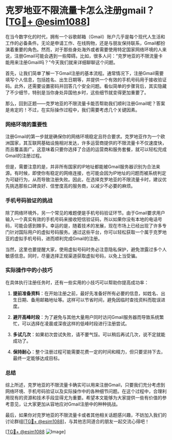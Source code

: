 # 克罗地亚不限流量卡怎么注册gmail？[[TG💪+ @esim1088](https://t.me/s/esim1088)]

在当今数字化的时代，拥有一个谷歌邮箱（Gmail）账户几乎是每个现代人生活和工作的必备条件。无论是申请工作、在线购物，还是与朋友保持联系，Gmail都扮演着重要的角色。然而，对于那些身处海外或者需要使用特定国家网络环境的人来说，注册Gmail可能会遇到一些障碍。比如，很多人问：“克罗地亚的不限流量卡能用来注册Gmail吗？”今天我们就来详细聊聊这个问题。

首先，让我们简单了解一下Gmail注册的基本流程。通常情况下，注册Gmail需要填写个人信息，包括姓名、出生日期等，并提供一个有效的手机号码用于接收验证码。此外，还需要设置密码并回答几个安全问题。看似简单的步骤背后，其实隐藏了不少细节，特别是当你身处异国他乡时，这些细节就变得更加重要了。

那么，回到正题——克罗地亚的不限流量卡能否帮助我们顺利注册Gmail呢？答案是肯定的！不过，在实际操作过程中，我们需要考虑几个关键因素。

### 网络环境的重要性

注册Gmail的第一步就是确保你的网络环境稳定且符合要求。克罗地亚作为一个欧洲国家，其互联网基础设施相对发达，许多运营商提供的不限流量卡不仅速度快，而且覆盖面广。这意味着只要你选择了合适的运营商和服务套餐，就可以轻松完成Gmail的注册过程。

但是，需要注意的是，并非所有国家的IP地址都能被Gmail服务器识别为合法来源。有时候，即使你有稳定的网络连接，也可能会因为IP地址的问题而被系统判定为可疑行为，从而导致注册失败。因此，在选择克罗地亚的不限流量卡时，建议优先挑选那些口碑良好、信誉度高的服务商，以减少不必要的麻烦。

### 手机号码验证的挑战

除了网络环境外，另一个常见的难题便是手机号码验证环节。由于Gmail要求用户输入一个真实有效的手机号码来接收短信验证码，所以如果你没有本地的电话号码，可能会感到棘手。幸运的是，随着技术的发展，现在市场上已经出现了许多专门针对国际用户的虚拟号码服务。通过这些平台，你可以轻松获取一个属于克罗地亚的虚拟手机号码，进而顺利完成Gmail的注册。

当然，这里也要提醒大家，使用虚拟号码时务必注意隐私保护，避免泄露过多个人敏感信息。同时，尽量选择正规渠道获取虚拟号码，以免上当受骗。

### 实际操作中的小技巧

在具体执行注册任务时，还有一些实用的小技巧可以帮助你提高成功率：

1. **提前准备资料**：在开始注册之前，最好先准备好所有必要的信息，如姓名、出生日期、备用邮箱地址等。这样可以节省时间，避免因临时查找资料而耽误进度。
   
2. **避开高峰时段**：为了避免与其他大量用户同时访问Gmail服务器而导致系统繁忙，可以选择在凌晨或深夜这样的低峰时段进行注册尝试。

3. **多试几次**：如果初次尝试失败，请不要气馁。可以稍后再试几次，说不定就能成功了。

4. **保持耐心**：整个注册过程可能需要花费一定的时间和精力，但只要坚持下去，最终一定能够达成目标。

### 总结

综上所述，克罗地亚的不限流量卡确实可以用来注册Gmail，只要我们充分考虑到网络环境、手机号码验证以及实际操作中的各种细节问题。在这个过程中，合理利用现有的资源和技术手段显得尤为重要。希望本文能够为大家提供一些有价值的参考意见，让大家更加从容地应对Gmail注册中的种种挑战。

最后，如果你对克罗地亚的不限流量卡或者其他相关话题感兴趣，不妨加入我们的讨论群组[[TG💪+ @esim1088](https://t.me/s/esim1088)]，与其他志同道合的朋友一起交流心得吧！

[[TG💪+ @esim1088](https://t.me/s/esim1088) ![Image](https://i.postimg.cc/4NQfJmqS/Snipaste-2025-05-13-00-14-12.png)]